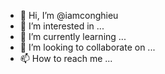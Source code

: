 - 👋 Hi, I’m @iamconghieu
- 👀 I’m interested in ...
- 🌱 I’m currently learning ...
- 💞️ I’m looking to collaborate on ...
- 📫 How to reach me ...

<!---
iamconghieu/iamconghieu is a ✨ special ✨ repository because its `README.md` (this file) appears on your GitHub profile.
You can click the Preview link to take a look at your changes.
--->
